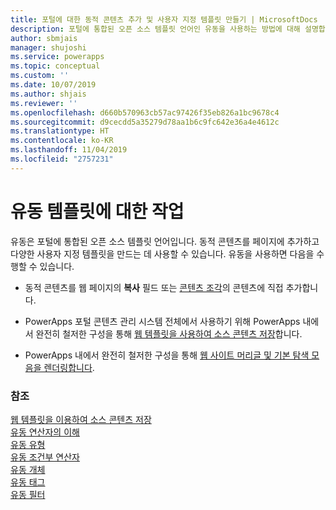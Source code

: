 ```yaml
---
title: 포털에 대한 동적 콘텐츠 추가 및 사용자 지정 템플릿 만들기 | MicrosoftDocs
description: 포털에 통합된 오픈 소스 템플릿 언어인 유동을 사용하는 방법에 대해 설명합니다.
author: sbmjais
manager: shujoshi
ms.service: powerapps
ms.topic: conceptual
ms.custom: ''
ms.date: 10/07/2019
ms.author: shjais
ms.reviewer: ''
ms.openlocfilehash: d660b570963cb57ac97426f35eb826a1bc9678c4
ms.sourcegitcommit: d9cecdd5a35279d78aa1b6c9fc642e36a4e4612c
ms.translationtype: HT
ms.contentlocale: ko-KR
ms.lasthandoff: 11/04/2019
ms.locfileid: "2757231"
---
```

# <a name="work-with-liquid-templates"></a>유동 템플릿에 대한 작업

유동은 포털에 통합된 오픈 소스 템플릿 언어입니다. 동적 콘텐츠를 페이지에 추가하고 다양한 사용자 지정 템플릿을 만드는 데 사용할 수 있습니다. 유동을 사용하면 다음을 수행할 수 있습니다.

- 동적 콘텐츠를 웹 페이지의 **복사** 필드 또는 [콘텐츠 조각](../configure/customize-content-snippets.md)의 콘텐츠에 직접 추가합니다.  

- PowerApps 포털 콘텐츠 관리 시스템 전체에서 사용하기 위해 PowerApps 내에서 완전히 철저한 구성을 통해 [웹 템플릿을 사용하여 소스 콘텐츠 저장](store-content-web-templates.md)합니다.  

- PowerApps 내에서 완전히 철저한 구성을 통해 [웹 사이트 머리글 및 기본 탐색 모음을 렌더링합니다](render-site-header-primary-navigation.md).  


### <a name="see-also"></a>참조

[웹 템플릿을 이용하여 소스 콘텐츠 저장](store-content-web-templates.md)  
[유동 연산자의 이해](liquid-operators.md)  
[유동 유형](liquid-types.md)  
[유동 조건부 연산자](liquid-conditional-operators.md)  
[유동 개체](liquid-objects.md)  
[유동 태그](liquid-tags.md)  
[유동 필터](liquid-filters.md)  
